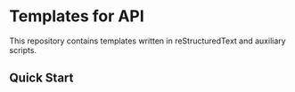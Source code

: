 # Templates for API

This repository contains templates written in reStructuredText and auxiliary scripts.

## Quick Start
